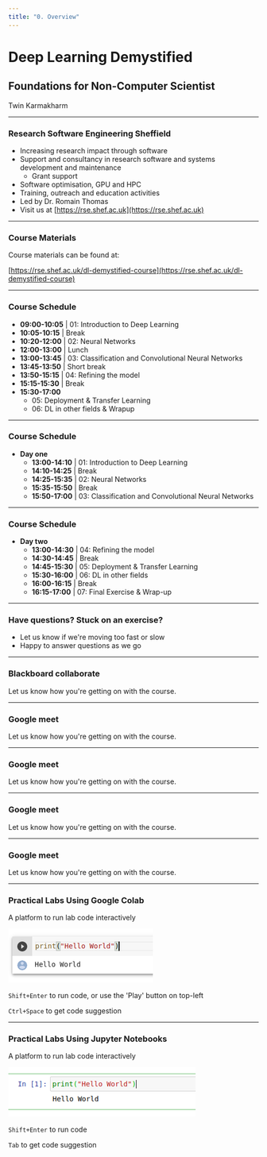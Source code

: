 ```yaml
---
title: "0. Overview"
---
```


# Deep Learning Demystified
## Foundations for Non-Computer Scientist


Twin Karmakharm


---

<!-- .slide: data-background="assets/img/rse-logo.svg" -->
<!-- .slide: data-background-opacity="0.2" -->

### Research Software Engineering Sheffield

* Increasing research impact through software
* Support and consultancy in research software and systems development and maintenance
    * Grant support
* Software optimisation, GPU and HPC
* Training, outreach and education activities
* Led by Dr. Romain Thomas
* Visit us at [https://rse.shef.ac.uk](https://rse.shef.ac.uk)
---

### Course Materials

Course materials can be found at:

[https://rse.shef.ac.uk/dl-demystified-course](https://rse.shef.ac.uk/dl-demystified-course)


---
<!-- .slide: data-visibility="hidden" -->
### Course Schedule

* **09:00-10:05** | 01: Introduction to Deep Learning
* **10:05-10:15** | Break
* **10:20-12:00** | 02: Neural Networks
* **12:00-13:00** | Lunch
* **13:00-13:45** | 03: Classification and Convolutional Neural Networks
* **13:45-13:50** | Short break
* **13:50-15:15** | 04: Refining the model
* **15:15-15:30** | Break
* **15:30-17:00**
  * 05: Deployment & Transfer Learning
  * 06: DL in other fields & Wrapup

---
### Course Schedule

* **Day one**
  * **13:00-14:10** | 01: Introduction to Deep Learning
  * **14:10-14:25** | Break
  * **14:25-15:35** | 02: Neural Networks
  * **15:35-15:50** | Break
  * **15:50-17:00** | 03: Classification and Convolutional Neural Networks
  
---
### Course Schedule

* **Day two**
  * **13:00-14:30** | 04: Refining the model
  * **14:30-14:45** | Break
  * **14:45-15:30** | 05: Deployment & Transfer Learning
  * **15:30-16:00** | 06: DL in other fields
  * **16:00-16:15** | Break
  * **16:15-17:00** | 07: Final Exercise & Wrap-up
  
---

### Have questions? Stuck on an exercise?

- Let us know if we're moving too fast or slow 
- Happy to answer questions as we go 


---

### Blackboard collaborate
<!-- .slide: data-visibility="hidden" -->
Let us know how you're getting on with the course. 

<object type="image/svg+xml" data="assets/img/bbcolab.svg" style="background: white; width: 70%; height: auto;">
<param id="layer2" class="fragment" />
<param id="layer3" class="fragment" />
<param id="layer4" class="fragment" />
</object>


---
<!-- .slide: data-visibility="hidden" -->
### Google meet

Let us know how you're getting on with the course. 

<object type="image/svg+xml" data="assets/img/gmeet1.svg" style="background: white; width: 50%; height: auto;">
</object>


---
<!-- .slide: data-visibility="hidden" -->
### Google meet

Let us know how you're getting on with the course. 

<object type="image/svg+xml" data="assets/img/gmeet2.svg" style="background: white; width: 50%; height: auto;">
</object>


---
<!-- .slide: data-visibility="hidden" -->
### Google meet

Let us know how you're getting on with the course. 

<object type="image/svg+xml" data="assets/img/gmeet3.svg" style="background: white; width: 50%; height: auto;">
</object>


---
<!-- .slide: data-visibility="hidden" -->
### Google meet

Let us know how you're getting on with the course. 

<object type="image/svg+xml" data="assets/img/gmeet4.svg" style="background: white; width: 50%; height: auto;">
</object>


---

### Practical Labs Using Google Colab
A platform to run lab code interactively

<img src="assets/img/colab-cell.png"/>

`Shift+Enter` to run code, or use the 'Play' button on top-left 

`Ctrl+Space` to get code suggestion

---
<!-- .slide: data-visibility="hidden" -->

### Practical Labs Using Jupyter Notebooks
A platform to run lab code interactively

<img src="assets/img/jupyter-cell.png"/>

`Shift+Enter` to run code

`Tab` to get code suggestion


